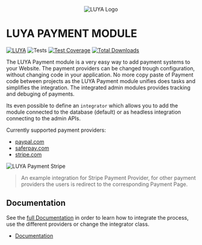 <p align="center">
  <img src="https://raw.githubusercontent.com/luyadev/luya/master/docs/logo/luya-logo-0.2x.png" alt="LUYA Logo"/>
</p>

# LUYA PAYMENT MODULE

[![LUYA](https://img.shields.io/badge/Powered%20by-LUYA-brightgreen.svg)](https://luya.io)
![Tests](https://github.com/luyadev/luya-module-payment/workflows/Tests/badge.svg)
[![Test Coverage](https://api.codeclimate.com/v1/badges/713bfdbebb5a8bce7155/test_coverage)](https://codeclimate.com/github/luyadev/luya-module-payment/test_coverage)
[![Total Downloads](https://poser.pugx.org/luyadev/luya-module-payment/downloads)](https://packagist.org/packages/luyadev/luya-module-payment)

The LUYA Payment module is a very easy way to add payment systems to your Website. The payment providers can be changed trough configuration, without changing code in your application. No more copy paste of Payment code between projects as the LUYA Payment module unifies does tasks and simplifies the integration. The integrated admin modules provides tracking and debuging of payments.

Its even possible to define an `integrator` which allows you to add the module connected to the database (default) or as headless integration connecting to the admin APIs.

Currently supported payment providers:

+ [paypal.com](https://paypal.com)
+ [saferpay.com](https://www.saferpay.com)
+ [stripe.com](https://stripe.com)

![LUYA Payment Stripe](https://raw.githubusercontent.com/luyadev/luya-module-payment/master/stripe.jpeg)

> An example integration for Stripe Payment Provider, for other payment providers the users is redirect to the corresponding Payment Page.

## Documentation

See the [full Documentation](guide/README.md) in order to learn how to integrate the process, use the different providers or change the integrator class.

+ [Documentation](guide/README.md)
